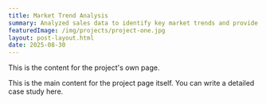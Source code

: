 ```yaml
---
title: Market Trend Analysis
summary: Analyzed sales data to identify key market trends and provide actionable growth strategies.
featuredImage: /img/projects/project-one.jpg
layout: post-layout.html
date: 2025-08-30
---
```


This is the content for the project's own page.

This is the main content for the project page itself. You can write a detailed case study here.